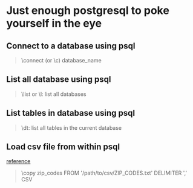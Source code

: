 # Just enough postgresql to poke yourself in the eye

## Connect to a database using psql
> \connect (or \c) database_name

## List all database using psql
> \list or \l: list all databases

## List tables in database using psql
> \dt: list all tables in the current database

## Load csv file from within psql
[reference](http://stackoverflow.com/questions/2987433/how-to-import-csv-file-data-into-a-postgres-table)

> \copy zip_codes FROM '/path/to/csv/ZIP_CODES.txt' DELIMITER ',' CSV
